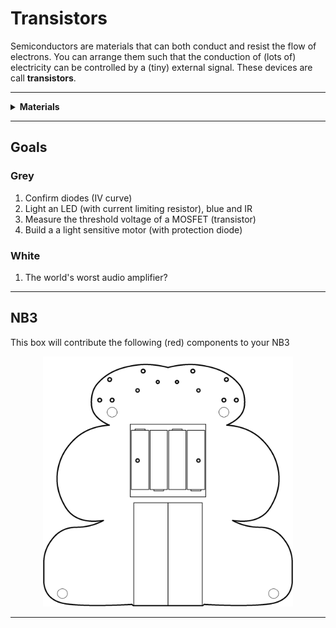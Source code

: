 # Transistors

Semiconductors are materials that can both conduct and resist the flow of electrons. You can arrange them such that the conduction of (lots of) electricity can be controlled by a (tiny) external signal. These devices are call **transistors**.

----

<details><summary><b>Materials</b></summary><p>

Contents|Description| # |Data|Link|
:-------|:----------|:-:|:--:|:--:|
MOSFET|Power MOSFET/N-channel (IRF510)|2|[-D-](_data/datasheets/IRF510.pdf)|[-L-](https://uk.farnell.com/vishay/irf510pbf/mosfet-n-100v-5-6a-to-220ab/dp/1653658)
Diode|IN4001|2|[-D-](_data/datasheets/IN4001.pdf)|[-L-](https://uk.farnell.com/on-semiconductor/1n4001g/diode-standard-1a-do-41/dp/1458986)
Photodiode|Visible (broadband) photodiode|2|-|[-L-](https://uk.farnell.com/vishay/tefd4300/photodiode-950nm-3mm/dp/2251271)
Photodiode (IR)|IR sensitive photodiode|2|-|[-L-](https://uk.farnell.com/osram-opto-semiconductors/sfh203-fa/photodiode-ir-filtered/dp/1212743)
LED (blue)|Low power blue light emitting diode|2|-|[-L-](https://uk.farnell.com/broadcom-limited/hlmp-ka45-e0000/led-3mm-blue-85mcd-470nm/dp/1863182)
LED (IR)|Low power IR light emitting diode|2|-|[-L-](https://uk.farnell.com/vishay/tsal6100/infrared-emitter-940nm-t-1-3-4/dp/1328299)

</p></details>

----

## Goals

### Grey

1. Confirm diodes (IV curve)
2. Light an LED (with current limiting resistor), blue and IR
2. Measure the threshold voltage of a MOSFET (transistor)
3. Build a a light sensitive motor (with protection diode)

### White

1. The world's worst audio amplifier?

----

## NB3

This box will contribute the following (red) components to your NB3

<p align="center">
<img src="_data/images/NB3_transistors.png" alt="NB3 stage" width="400" height="400">
<p>

----
